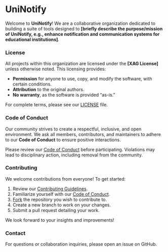 # UniNotify

Welcome to **UniNotify**! We are a collaborative organization dedicated to building a suite of tools designed to **[briefly describe the purpose/mission of UniNotify, e.g., enhance notification and communication systems for educational institutions]**.

### License

All projects within this organization are licensed under the **[XAG License]** unless otherwise noted. This licensing provides:
- **Permission** for anyone to use, copy, and modify the software, with certain conditions.
- **Attribution** to the original authors.
- **No warranty**, as the software is provided “as-is.”

For complete terms, please see our [LICENSE](../LICENSE) file.

### Code of Conduct

Our community strives to create a respectful, inclusive, and open environment. We ask all members, contributors, and maintainers to adhere to our **Code of Conduct** to ensure positive interactions.

Please review our [Code of Conduct](../CODE_OF_CONDUCT.md) before participating. Violations may lead to disciplinary action, including removal from the community.

### Contributing

We welcome contributions from everyone! To get started:
1. Review our [Contributing Guidelines](../CONTRIBUTING.md).
2. Familiarize yourself with our [Code of Conduct](../CODE_OF_CONDUCT.md).
3. [Fork](https://github.com/UniNotify/repository-name/fork) the repository you wish to contribute to.
4. Create a new branch to work on your changes.
5. Submit a pull request detailing your work.

We look forward to your insights and improvements!

### Contact

For questions or collaboration inquiries, please open an issue on GitHub.
